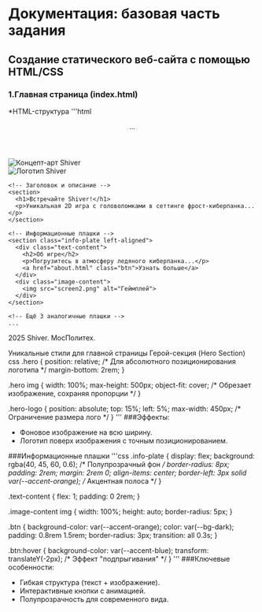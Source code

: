 # Документация: базовая часть задания
## Создание статического веб-сайта с помощью HTML/CSS
### 1.Главная страница (index.html)
*HTML-структура
'''html
<!DOCTYPE html>
<html lang="ru">
<head>
  <meta charset="UTF-8">
  <meta name="viewport" content="width=device-width, initial-scale=1.0">
  <title>Shiver — Главная</title>
  <link rel="stylesheet" href="styles.css">
  <link href="https://fonts.googleapis.com/css2?family=Exo+2:wght@400;600&display=swap" rel="stylesheet">
</head>
<body>
  <header>...</header>

  <main class="main-content">
    <!-- Герой-секция -->
    <section class="hero">
      <img src="art.png" alt="Концепт-арт Shiver">
      <div class="hero-logo">
        <img src="logo.png" alt="Логотип Shiver">
      </div>
    </section>

    <!-- Заголовок и описание -->
    <section>
      <h1>Встречайте Shiver!</h1>
      <p>Уникальная 2D игра с головоломками в сеттинге фрост-киберпанка...</p>
    </section>

    <!-- Информационные плашки -->
    <section class="info-plate left-aligned">
      <div class="text-content">
        <h2>Об игре</h2>
        <p>Погрузитесь в атмосферу ледяного киберпанка...</p>
        <a href="about.html" class="btn">Узнать больше</a>
      </div>
      <div class="image-content">
        <img src="screen2.png" alt="Геймплей">
      </div>
    </section>

    <!-- Ещё 3 аналогичные плашки -->
    ...
  </main>

  <footer>
    <p>2025 Shiver. МосПолитех.</p>
  </footer>
</body>
</html>
Уникальные стили для главной страницы
Герой-секция (Hero Section)
css
.hero {
  position: relative; /* Для абсолютного позиционирования логотипа */
  margin-bottom: 2rem;
}

.hero img {
  width: 100%;
  max-height: 500px;
  object-fit: cover; /* Обрезает изображение, сохраняя пропорции */
}

.hero-logo {
  position: absolute;
  top: 15%;
  left: 5%;
  max-width: 450px; /* Ограничение размера лого */
}
'''
###Эффекты:
- Фоновое изображение на всю ширину.
- Логотип поверх изображения с точным позиционированием.

###Информационные плашки
'''css
.info-plate {
  display: flex;
  background: rgba(40, 45, 60, 0.6); /* Полупрозрачный фон */
  border-radius: 8px;
  padding: 2rem;
  margin: 2rem 0;
  align-items: center;
  border-left: 3px solid var(--accent-orange); /* Акцентная полоса */
}

.text-content {
  flex: 1;
  padding: 0 2rem;
}

.image-content img {
  width: 100%;
  height: auto;
  border-radius: 5px;
}

.btn {
  background-color: var(--accent-orange);
  color: var(--bg-dark);
  padding: 0.8rem 1.5rem;
  border-radius: 3px;
  transition: all 0.3s;
}

.btn:hover {
  background-color: var(--accent-blue);
  transform: translateY(-2px); /* Эффект "подпрыгивания" */
}
'''
###Ключевые особенности:
- Гибкая структура (текст + изображение).
- Интерактивные кнопки с анимацией.
- Полупрозрачность для современного вида.








